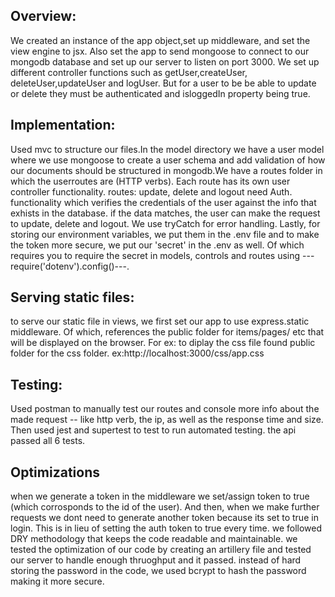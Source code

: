  <h2>Overview:</h2>
  <p>We created an instance of the app object,set up middleware, and set the view engine to jsx. Also set the app to
    send
    mongoose to connect to our mongodb database and set up our server to listen on port 3000. We set up different
    controller functions such as getUser,createUser, deleteUser,updateUser and logUser. But for a user to be be able to
    update or delete they must be authenticated and isloggedIn property being true.</p>

  <h2>Implementation:</h2>
  <p>Used mvc to structure our files.In the model directory we have a user model where we use mongoose to create a user
    schema and add validation of how our documents should be structured in mongodb.We have a routes folder in which the
    userroutes are (HTTP verbs). Each route has its own user controller functionality. routes: update, delete and logout
    need Auth. functionality which verifies the credentials of the user against the info that exhists in the database.
    if the data matches, the user can make the request to update, delete and logout. We use tryCatch for error handling.
    Lastly, for storing our environment variables, we put them in the .env file and to make the token more secure, we
    put our 'secret' in the .env as well. Of which requires you to require the secret in models, controls and routes
    using ---require('dotenv').config()---. </p>

  <h2>Serving static files:</h2>
  <p>to serve our static file in views, we first set our app to use express.static middleware. Of which, references the
    public folder for items/pages/ etc that will be displayed on the browser. For ex: to diplay the css file found
    public folder for the css folder. ex:http://localhost:3000/css/app.css</p>

  <h2>Testing:</h2>
  <p>Used postman to manually test our routes and console more info about the made request -- like http verb, the ip, as
    well as the response time and size. Then used jest and supertest to test to run automated testing. the api passed
    all 6 tests. </p>
  <h2>Optimizations</h2>
  <p>when we generate a token in the middleware we set/assign token to true (which corrosponds to the id of the user).
    And then, when we make further requests we dont need to generate another token because its set to true in login.
    This is in lieu of setting the auth token to true every time. we followed DRY methodology that keeps the code
    readable and maintainable. we tested the optimization of our code by creating an artillery file and tested our
    server to handle enough thruoghput and it passed. instead of hard storing the password in the code, we used bcrypt
    to hash the password making it more secure.</p>